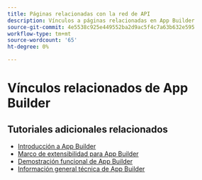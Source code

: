 ```yaml
---
title: Páginas relacionadas con la red de API
description: Vínculos a páginas relacionadas en App Builder
source-git-commit: 4e5538c925e449552ba2d9ac5f4c7a63b632e595
workflow-type: tm+mt
source-wordcount: '65'
ht-degree: 0%

---
```


# Vínculos relacionados de App Builder

## Tutoriales adicionales relacionados

* [Introducción a App Builder](https://experienceleague.adobe.com/docs/commerce-learn/tutorials/adobe-developer-app-builder/introduction-to-app-builder.md)
* [Marco de extensibilidad para App Builder](https://experienceleague.adobe.com/docs/commerce-learn/tutorials/adobe-developer-app-builder/extensibility-framework-commerce-eventing.md)
* [Demostración funcional de App Builder](https://experienceleague.adobe.com/docs/commerce-learn/tutorials/adobe-developer-app-builder/app-builder-functional-demonstration.md)
* [Información general técnica de App Builder](https://experienceleague.adobe.com/docs/commerce-learn/tutorials/adobe-developer-app-builder/app-builder-technical-overview.md)
